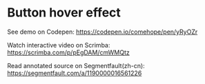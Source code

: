 # Button hover effect

See demo on Codepen: https://codepen.io/comehope/pen/yRyOZr

Watch interactive video on Scrimba: https://scrimba.com/p/pEgDAM/cmWMQtz

Read annotated source on Segmentfault(zh-cn): https://segmentfault.com/a/1190000016561226